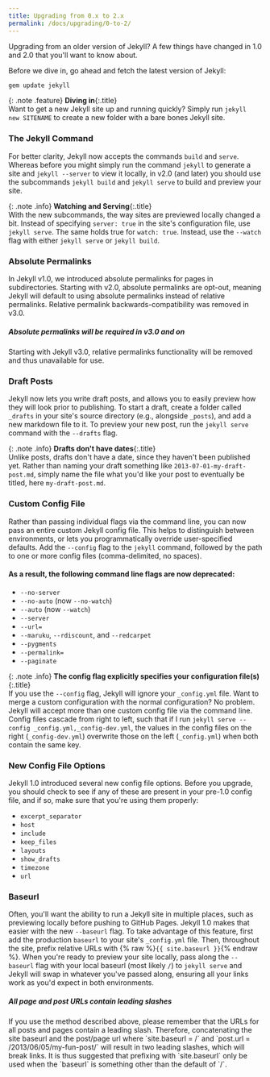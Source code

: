```yaml
---
title: Upgrading from 0.x to 2.x
permalink: /docs/upgrading/0-to-2/
---
```


Upgrading from an older version of Jekyll? A few things have changed in 1.0
and 2.0 that you'll want to know about.

Before we dive in, go ahead and fetch the latest version of Jekyll:

```sh
gem update jekyll
```

{: .note .feature}
**Diving in**{:.title}<br>
Want to get a new Jekyll site up and running quickly? Simply
run <code>jekyll new SITENAME</code> to create a new folder with a bare bones
Jekyll site.

### The Jekyll Command

For better clarity, Jekyll now accepts the commands `build` and `serve`.
Whereas before you might simply run the command `jekyll` to generate a site
and `jekyll --server` to view it locally, in v2.0 (and later) you should
use the subcommands `jekyll build` and `jekyll serve` to build and preview
your site.

{: .note .info}
**Watching and Serving**{:.title}<br>
With the new subcommands, the way sites are previewed locally
changed a bit. Instead of specifying `server: true` in the site's
configuration file, use `jekyll serve`. The same holds true for
`watch: true`. Instead, use the `--watch` flag with either `jekyll serve`
or `jekyll build`.

### Absolute Permalinks

In Jekyll v1.0, we introduced absolute permalinks for pages in
subdirectories. Starting with v2.0, absolute permalinks are opt-out,
meaning Jekyll will default to using absolute permalinks instead of
relative permalinks. Relative permalink backwards-compatibility was removed in v3.0.

<div class="note warning" id="absolute-permalinks-warning">
  <h5 markdown="1">Absolute permalinks will be required in v3.0 and on</h5>
  <p markdown="1">
    Starting with Jekyll v3.0, relative permalinks functionality will be removed and thus unavailable for use.
  </p>
</div>

### Draft Posts

Jekyll now lets you write draft posts, and allows you to easily preview how
they will look prior to publishing. To start a draft, create a folder
called `_drafts` in your site's source directory (e.g., alongside `_posts`),
and add a new markdown file to it. To preview your new post, run the
`jekyll serve` command with the `--drafts` flag.

{: .note .info}
**Drafts don't have dates**{:.title}<br>
Unlike posts, drafts don't have a date, since they haven't
been published yet. Rather than naming your draft something like
`2013-07-01-my-draft-post.md`, simply name the file what you'd like your
post to eventually be titled, here `my-draft-post.md`.

### Custom Config File

Rather than passing individual flags via the command line, you can now pass
an entire custom Jekyll config file. This helps to distinguish between
environments, or lets you programmatically override user-specified
defaults. Add the `--config` flag to the `jekyll` command, followed
by the path to one or more config files (comma-delimited, no spaces).

#### As a result, the following command line flags are now deprecated:

* `--no-server`
* `--no-auto` (now `--no-watch`)
* `--auto` (now `--watch`)
* `--server`
* `--url=`
* `--maruku`, `--rdiscount`, and `--redcarpet`
* `--pygments`
* `--permalink=`
* `--paginate`

{: .note .info}
**The config flag explicitly specifies your configuration file(s)**{:.title}<br>
If you use the `--config` flag, Jekyll will ignore your
`_config.yml` file. Want to merge a custom configuration with the normal
configuration? No problem. Jekyll will accept more than one custom config
file via the command line. Config files cascade from right to left, such
that if I run `jekyll serve --config _config.yml,_config-dev.yml`,
the values in the config files on the right (`_config-dev.yml`) overwrite
those on the left (`_config.yml`) when both contain the same key.

### New Config File Options

Jekyll 1.0 introduced several new config file options. Before you upgrade,
you should check to see if any of these are present in your pre-1.0 config
file, and if so, make sure that you're using them properly:

* `excerpt_separator`
* `host`
* `include`
* `keep_files`
* `layouts`
* `show_drafts`
* `timezone`
* `url`

### Baseurl

Often, you'll want the ability to run a Jekyll site in multiple places,
such as previewing locally before pushing to GitHub Pages. Jekyll 1.0 makes
that easier with the new `--baseurl` flag. To take advantage of this
feature, first add the production `baseurl` to your site's `_config.yml`
file. Then, throughout the site, prefix relative URLs
with {% raw %}`{{ site.baseurl }}`{% endraw %}.
When you're ready to preview your site locally, pass along the `--baseurl`
flag with your local baseurl (most likely `/`) to `jekyll serve` and Jekyll
will swap in whatever you've passed along, ensuring all your links work as
you'd expect in both environments.

<div class="note warning">
  <h5 markdown="1">All page and post URLs contain leading slashes</h5>
  <p markdown="1">If you use the method described above, please remember
  that the URLs for all posts and pages contain a leading slash. Therefore,
  concatenating the site baseurl and the post/page url where
  `site.baseurl = /` and `post.url = /2013/06/05/my-fun-post/` will
  result in two leading slashes, which will break links. It is thus
  suggested that prefixing with `site.baseurl` only be used when the
  `baseurl` is something other than the default of `/`.</p>
</div>
